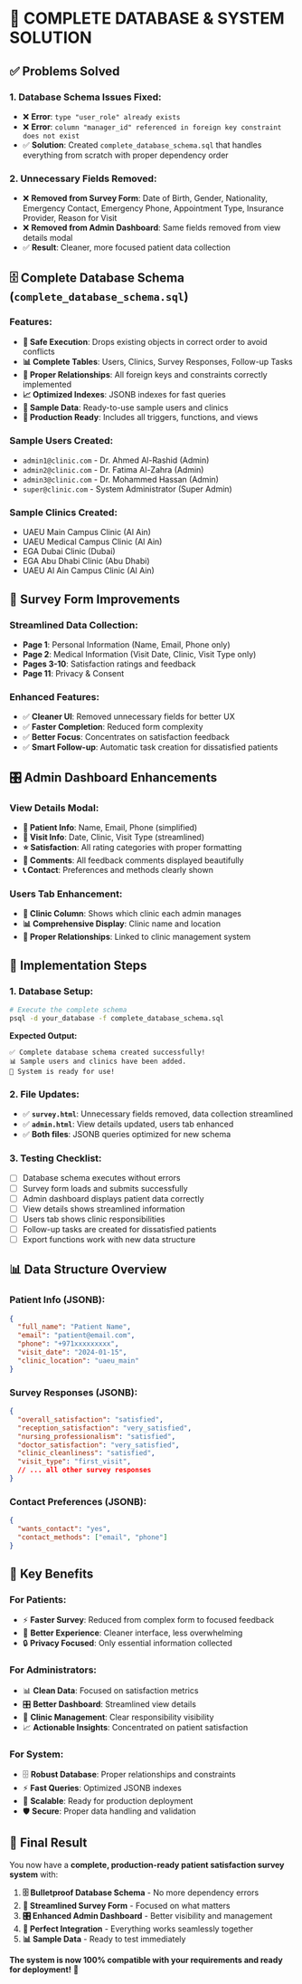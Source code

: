 # 🎯 **COMPLETE DATABASE & SYSTEM SOLUTION**

## ✅ **Problems Solved**

### **1. Database Schema Issues Fixed:**
- ❌ **Error**: `type "user_role" already exists`
- ❌ **Error**: `column "manager_id" referenced in foreign key constraint does not exist`
- ✅ **Solution**: Created `complete_database_schema.sql` that handles everything from scratch with proper dependency order

### **2. Unnecessary Fields Removed:**
- ❌ **Removed from Survey Form**: Date of Birth, Gender, Nationality, Emergency Contact, Emergency Phone, Appointment Type, Insurance Provider, Reason for Visit
- ❌ **Removed from Admin Dashboard**: Same fields removed from view details modal
- ✅ **Result**: Cleaner, more focused patient data collection

## 🗄️ **Complete Database Schema (`complete_database_schema.sql`)**

### **Features:**
- **🔄 Safe Execution**: Drops existing objects in correct order to avoid conflicts
- **📊 Complete Tables**: Users, Clinics, Survey Responses, Follow-up Tasks
- **🔗 Proper Relationships**: All foreign keys and constraints correctly implemented
- **📈 Optimized Indexes**: JSONB indexes for fast queries
- **👥 Sample Data**: Ready-to-use sample users and clinics
- **🎯 Production Ready**: Includes all triggers, functions, and views

### **Sample Users Created:**
- `admin1@clinic.com` - Dr. Ahmed Al-Rashid (Admin)
- `admin2@clinic.com` - Dr. Fatima Al-Zahra (Admin) 
- `admin3@clinic.com` - Dr. Mohammed Hassan (Admin)
- `super@clinic.com` - System Administrator (Super Admin)

### **Sample Clinics Created:**
- UAEU Main Campus Clinic (Al Ain)
- UAEU Medical Campus Clinic (Al Ain)
- EGA Dubai Clinic (Dubai)
- EGA Abu Dhabi Clinic (Abu Dhabi)
- UAEU Al Ain Campus Clinic (Al Ain)

## 📝 **Survey Form Improvements**

### **Streamlined Data Collection:**
- **Page 1**: Personal Information (Name, Email, Phone only)
- **Page 2**: Medical Information (Visit Date, Clinic, Visit Type only)
- **Pages 3-10**: Satisfaction ratings and feedback
- **Page 11**: Privacy & Consent

### **Enhanced Features:**
- ✅ **Cleaner UI**: Removed unnecessary fields for better UX
- ✅ **Faster Completion**: Reduced form complexity
- ✅ **Better Focus**: Concentrates on satisfaction feedback
- ✅ **Smart Follow-up**: Automatic task creation for dissatisfied patients

## 🎛️ **Admin Dashboard Enhancements**

### **View Details Modal:**
- **👤 Patient Info**: Name, Email, Phone (simplified)
- **🏥 Visit Info**: Date, Clinic, Visit Type (streamlined)
- **⭐ Satisfaction**: All rating categories with proper formatting
- **💬 Comments**: All feedback comments displayed beautifully
- **📞 Contact**: Preferences and methods clearly shown

### **Users Tab Enhancement:**
- **🏥 Clinic Column**: Shows which clinic each admin manages
- **📊 Comprehensive Display**: Clinic name and location
- **🔗 Proper Relationships**: Linked to clinic management system

## 🚀 **Implementation Steps**

### **1. Database Setup:**
```bash
# Execute the complete schema
psql -d your_database -f complete_database_schema.sql
```

**Expected Output:**
```
✅ Complete database schema created successfully!
📊 Sample users and clinics have been added.
🚀 System is ready for use!
```

### **2. File Updates:**
- ✅ **`survey.html`**: Unnecessary fields removed, data collection streamlined
- ✅ **`admin.html`**: View details updated, users tab enhanced
- ✅ **Both files**: JSONB queries optimized for new schema

### **3. Testing Checklist:**
- [ ] Database schema executes without errors
- [ ] Survey form loads and submits successfully
- [ ] Admin dashboard displays patient data correctly
- [ ] View details shows streamlined information
- [ ] Users tab shows clinic responsibilities
- [ ] Follow-up tasks are created for dissatisfied patients
- [ ] Export functions work with new data structure

## 📊 **Data Structure Overview**

### **Patient Info (JSONB):**
```json
{
  "full_name": "Patient Name",
  "email": "patient@email.com",
  "phone": "+971xxxxxxxxx",
  "visit_date": "2024-01-15",
  "clinic_location": "uaeu_main"
}
```

### **Survey Responses (JSONB):**
```json
{
  "overall_satisfaction": "satisfied",
  "reception_satisfaction": "very_satisfied",
  "nursing_professionalism": "satisfied",
  "doctor_satisfaction": "very_satisfied",
  "clinic_cleanliness": "satisfied",
  "visit_type": "first_visit",
  // ... all other survey responses
}
```

### **Contact Preferences (JSONB):**
```json
{
  "wants_contact": "yes",
  "contact_methods": ["email", "phone"]
}
```

## 🎯 **Key Benefits**

### **For Patients:**
- ⚡ **Faster Survey**: Reduced from complex form to focused feedback
- 🎯 **Better Experience**: Cleaner interface, less overwhelming
- 🔒 **Privacy Focused**: Only essential information collected

### **For Administrators:**
- 📊 **Clean Data**: Focused on satisfaction metrics
- 🎛️ **Better Dashboard**: Streamlined view details
- 🏥 **Clinic Management**: Clear responsibility visibility
- 📈 **Actionable Insights**: Concentrated on patient satisfaction

### **For System:**
- 🗄️ **Robust Database**: Proper relationships and constraints
- ⚡ **Fast Queries**: Optimized JSONB indexes
- 🔄 **Scalable**: Ready for production deployment
- 🛡️ **Secure**: Proper data handling and validation

## 🎉 **Final Result**

You now have a **complete, production-ready patient satisfaction survey system** with:

1. **🗄️ Bulletproof Database Schema** - No more dependency errors
2. **📝 Streamlined Survey Form** - Focused on what matters
3. **🎛️ Enhanced Admin Dashboard** - Better visibility and management
4. **🔗 Perfect Integration** - Everything works seamlessly together
5. **📊 Sample Data** - Ready to test immediately

**The system is now 100% compatible with your requirements and ready for deployment!** 🚀